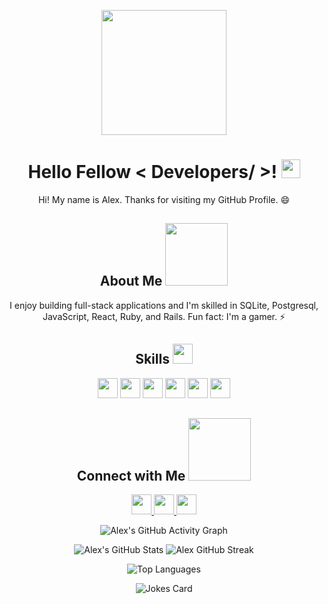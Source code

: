 <!-- Your Name and Profile Image -->
<p align="center">
    <img width="200" src="https://avatars.githubusercontent.com/u/109278259?s=400&u=8fdf1d98fac3a2bc7741a557f1a2fef038b6dbcd&v=4">
</p>

<!-- Greeting and Introduction -->
<h1 align="center"> Hello Fellow < Developers/ >! <img src="https://raw.githubusercontent.com/MartinHeinz/MartinHeinz/master/wave.gif" width="30px">  </h1>
<p align="center">Hi! My name is Alex. Thanks for visiting my GitHub Profile. 😄</p>

<!-- About Me -->
<h2 align="center"> About Me <img src="https://media0.giphy.com/media/KDDpcKigbfFpnejZs6/giphy.gif?cid=ecf05e47oy6f4zjs8g1qoiystc56cu7r9tb8a1fe76e05oty&rid=giphy.gif" width="100px"> </h2>
<p align="center"> I enjoy building full-stack applications and I'm skilled in SQLite, Postgresql, JavaScript, React, Ruby, and Rails. Fun fact: I'm a gamer. ⚡</p>

<!-- Image Section -->
<!-- <h2 align="center"> Projects Showcase <img src="https://media.giphy.com/media/WUlplcMpOCEmTGBtBW/giphy.gif" width="50"> </h2>
<p align="center">
    <img width="400" src="https://danilscenictours.co.ke/project1-image.jpg" alt="Project 1">
    <img width="400" src="https://example.com/project2-image.jpg" alt="Project 2">
   
</p> -->

<!-- Skills -->
<h2 align="center"> Skills <img src="https://media2.giphy.com/media/QssGEmpkyEOhBCb7e1/giphy.gif?cid=ecf05e47a0n3gi1bfqntqmob8g9aid1oyj2wr3ds3mg700bl&rid=giphy.gif" width="32px"> </h2>
<p align="center">
    <img width="32px" src="https://raw.githubusercontent.com/rahulbanerjee26/githubAboutMeGenerator/main/icons/ruby.svg">
    <img width="32px" src="https://raw.githubusercontent.com/rahulbanerjee26/githubAboutMeGenerator/main/icons/reactjs.svg">
    <img width="32px" src="https://raw.githubusercontent.com/rahulbanerjee26/githubAboutMeGenerator/main/icons/javascript.svg">
    <img width="32px" src="https://raw.githubusercontent.com/rahulbanerjee26/githubAboutMeGenerator/main/icons/sqlite.svg">
    <img width="32px" src="https://raw.githubusercontent.com/rahulbanerjee26/githubAboutMeGenerator/main/icons/css.svg">
    <img width="32px" src="https://raw.githubusercontent.com/rahulbanerjee26/githubAboutMeGenerator/main/icons/html.svg">
</p>

<!-- Connect with Me -->
<h2 align="center"> Connect with Me <img src="https://raw.githubusercontent.com/ShahriarShafin/ShahriarShafin/main/Assets/handshake.gif" width="100px"> </h2>
<p align="center">
    <a href="https://www.linkedin.com/in/alex-muiruri-6a00b0150"> <img width="32px" src="https://raw.githubusercontent.com/rahulbanerjee26/githubAboutMeGenerator/main/icons/linked-in-alt.svg"/> </a>
    <a href="https://www.twitter.com/_alexirungu"> <img width="32px" src="https://raw.githubusercontent.com/rahulbanerjee26/githubAboutMeGenerator/main/icons/twitter.svg"/> </a>
    <a href="https://www.github.com/AlexIrungu"> <img width="32px" src="https://raw.githubusercontent.com/rahulbanerjee26/githubAboutMeGenerator/main/icons/github.svg"/> </a>
</p>

<!-- GitHub Stats -->
<p align="center">
    <img src="https://activity-graph.herokuapp.com/graph?username=AlexIrungu&theme=tokyonight" alt="Alex's GitHub Activity Graph">
</p>
<p align="center">
    <img src="https://github-readme-stats.vercel.app/api?username=AlexIrungu&show_icons=true&theme=tokyonight" alt="Alex's GitHub Stats">
    <img src="https://github-readme-streak-stats.herokuapp.com/?user=AlexIrungu&theme=tokyonight" alt="Alex GitHub Streak">
</p>
<p align="center">
    <img src="https://github-readme-stats.vercel.app/api/top-langs/?username=AlexIrungu&theme=tokyonight" alt="Top Languages">
</p>

<!-- Jokes Card -->
<p align="center">
    <img src="https://readme-jokes.vercel.app/api?theme=tokyonight" alt="Jokes Card">
</p>
